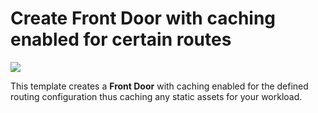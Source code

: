 # Create Front Door with caching enabled for certain routes

<a href="https://portal.azure.com/#create/Microsoft.Template/uri/https%3A%2F%2Fraw.githubusercontent.com%2FAzure%2Fazure-quickstart-templates%2Fmaster%2F201-front-door-create-caching%2Fazuredeploy.json" target="_blank">
    <img src="http://azuredeploy.net/deploybutton.png"/>
</a>

This template creates a **Front Door** with caching enabled for the defined routing configuration thus caching any static assets for your workload.
